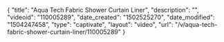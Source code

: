 {
    "title": "Aqua Tech Fabric Shower Curtain Liner",
    "description": "",
    "videoid": "110005289",
    "date_created": "1502525270",
    "date_modified": "1504247458",
    "type": "captivate",
    "layout": "video",
    "url": "\/v\/aqua-tech-fabric-shower-curtain-liner\/110005289"
}